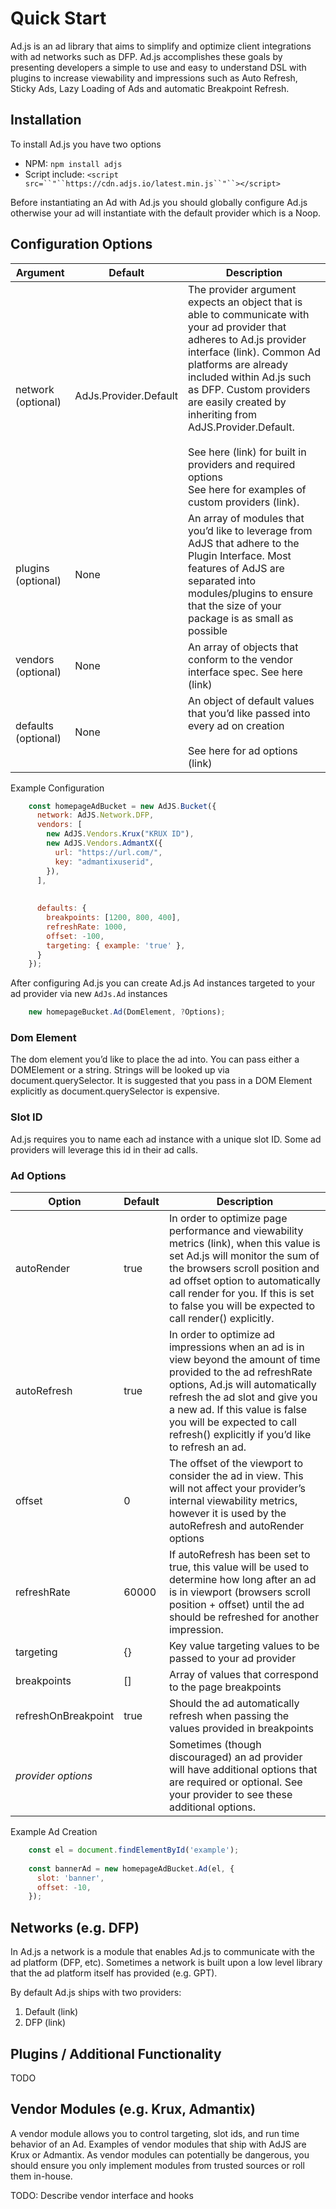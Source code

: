 # Quick Start
Ad.js is an ad library that aims to simplify and optimize client integrations with ad networks such as DFP. Ad.js accomplishes these goals by presenting developers a simple to use and easy to understand DSL with plugins to increase viewability and impressions such as Auto Refresh, Sticky Ads, Lazy Loading of Ads and automatic Breakpoint Refresh.

## Installation

To install Ad.js you have two options

- NPM:  `npm install adjs`
- Script include: `<script src=``"``https://cdn.adjs.io/latest.min.js``"``></script>`

Before instantiating an Ad with Ad.js you should globally configure Ad.js otherwise your ad will instantiate with the default provider which is a Noop.

## Configuration Options

| Argument            | Default               | Description                                                                                                                                                                                                                                                                                                                                                                                                         |
| ------------------- | --------------------- | ------------------------------------------------------------------------------------------------------------------------------------------------------------------------------------------------------------------------------------------------------------------------------------------------------------------------------------------------------------------------------------------------------------------- |
| network (optional) | AdJs.Provider.Default | The provider argument expects an object that is able to communicate with your ad provider that adheres to Ad.js provider interface (link). Common Ad platforms are already included within Ad.js such as DFP. Custom providers are easily created by inheriting from AdJS.Provider.Default.<br><br>See here (link) for built in providers and required options<br>See here for examples of custom providers (link). |
| plugins (optional)  | None                  | An array of modules that you’d like to leverage from AdJS that adhere to the Plugin Interface. Most features of AdJS are separated into modules/plugins to ensure that the size of your package is as small as possible                                                                                                                                                                                                     |
| vendors (optional)  | None                  | An array of objects that conform to the vendor interface spec. See here (link)                                                                                                                                                                                                                                                                                                                                      |
| defaults (optional) | None                  | An object of default values that you’d like passed into every ad on creation<br><br>See here for ad options (link)                                                                                                                                                                                                                                                                                                  |

Example Configuration

```js
    const homepageAdBucket = new AdJS.Bucket({
      network: AdJS.Network.DFP,
      vendors: [
        new AdJS.Vendors.Krux("KRUX ID"),
        new AdJS.Vendors.AdmantX({
          url: "https://url.com/",
          key: "admantixuserid",
        }),
      ],
      
      
      defaults: {
        breakpoints: [1200, 800, 400],
        refreshRate: 1000,
        offset: -100,
        targeting: { example: 'true' },
      }
    });
```
After configuring Ad.js you can create Ad.js Ad instances targeted to your ad provider via new `AdJs.Ad` instances

```js
    new homepageBucket.Ad(DomElement, ?Options);
```

### Dom Element
The dom element you’d like to place the ad into. You can pass either a DOMElement or a string. Strings will be looked up via document.querySelector. It is suggested that you pass in a DOM Element explicitly as document.querySelector is expensive.

### Slot ID
Ad.js requires you to name each ad instance with a unique slot ID. Some ad providers will leverage this id in their ad calls.

### Ad Options

| Option              | Default | Description                                                                                                                                                                                                                                                                                              |
| ------------------- | ------- | -------------------------------------------------------------------------------------------------------------------------------------------------------------------------------------------------------------------------------------------------------------------------------------------------------- |
| autoRender          | true    | In order to optimize page performance and viewability metrics (link), when this value is set Ad.js will monitor the sum of the browsers scroll position and ad offset option to automatically call render for you. If this is set to false you will be expected to call render() explicitly.             |
| autoRefresh         | true    | In order to optimize ad impressions when an ad is in view beyond the amount of time provided to the ad refreshRate options, Ad.js will automatically refresh the ad slot and give you a new ad. If this value is false you will be expected to call refresh() explicitly if you’d like to refresh an ad. |
| offset              | 0       | The offset of the viewport to consider the ad in view. This will not affect your provider’s internal viewability metrics, however it is used by the autoRefresh and autoRender options                                                                                                                   |
| refreshRate         | 60000   | If autoRefresh has been set to true, this value will be used to determine how long after an ad is in viewport (browsers scroll position + offset) until the ad should be refreshed for another impression.                                                                                               |
| targeting           | {}      | Key value targeting values to be passed to your ad provider                                                                                                                                                                                                                                              |
| breakpoints         | []      | Array of values that correspond to the page breakpoints                                                                                                                                                                                                                                                  |
| refreshOnBreakpoint | true    | Should the ad automatically refresh when passing the values provided in breakpoints                                                                                                                                                                                                                      |
| *provider options*  |         | Sometimes (though discouraged) an ad provider will have additional options that are required or optional. See your provider to see these additional options.                                                                                                                                             |

    

Example Ad Creation

```js
    const el = document.findElementById('example');
    
    const bannerAd = new homepageAdBucket.Ad(el, {
      slot: 'banner',
      offset: -10,
    });
```

## Networks (e.g. DFP)

In Ad.js a network is a module that enables Ad.js to communicate with the ad platform (DFP, etc). Sometimes a network is built upon a low level library that the ad platform itself has provided (e.g. GPT).

By default Ad.js ships with two providers:

1. Default (link)
2. DFP (link)

## Plugins / Additional Functionality
TODO

## Vendor Modules (e.g. Krux, Admantix)

A vendor module allows you to control targeting, slot ids, and run time behavior of an Ad. Examples of vendor modules that ship with AdJS are Krux or Admantix. As vendor modules can potentially be dangerous, you should ensure you only implement modules from trusted sources or roll them in-house.

TODO: Describe vendor interface and hooks

